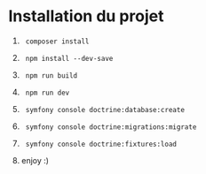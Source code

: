 # Installation du projet

1.  <code> composer install </code>

2.  <code> npm install --dev-save </code>

3.  <code> npm run build </code>

4.  <code> npm run dev </code>

5.  <code> symfony console doctrine:database:create </code>

6.  <code> symfony console doctrine:migrations:migrate </code>

7.  <code> symfony console doctrine:fixtures:load </code>

8.  enjoy :)
